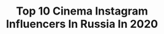 ---
title: Top 10 Cinema Instagram Influencers In Russia In 2020
description: >-
  Find top cinema Instagram influencers in Russia in 2020. Most popular hashtags: #interpetersburg #mixit # #wakeboarding.
platform: Instagram
profiles:
  - username: "mansh1n"
    fullname: >-
      ГУРУ ФОТОРЕЖИССУРЫ 🎥 | Алексей
    location: "Russia"
    followers: 4499
    engagement: 1061
    commentsToLikes: 0.156471
    avatar: "https://scontent-ams4-1.cdninstagram.com/v/t51.2885-19/s320x320/92341923_2590920084498438_8334400629346664448_n.jpg?_nc_ht=scontent-ams4-1.cdninstagram.com&_nc_ohc=A7KViqIXiI0AX8IYUXB&oh=4e7f7316ad3991ada7c4114651a7a500&oe=5EBCBB43"
    verified: false
    hashtags: "#nightmodechallenge, #manshin, #gorillapod, #shotoniphone"
  - username: "ingaleps"
    fullname: >-
      INGA LEPS
    location: "Russia"
    followers: 30746
    engagement: 354
    commentsToLikes: 0.044453
    avatar: "https://scontent-lhr8-1.cdninstagram.com/v/t51.2885-19/s320x320/50713357_240254256926867_7243624874856415232_n.jpg?_nc_ht=scontent-lhr8-1.cdninstagram.com&_nc_ohc=V8qvG3ZFtbUAX_5HAfs&oh=ba21f368c39104fe9ba33379e899f94d&oe=5EBAAFBB"
    verified: false
    hashtags: "#hellorussia, #oscars, #leonardodicaprio, #timotheechalamet"
  - username: "lilya_manukian"
    fullname: >-
      Lilya #Manukian
    location: "Russia"
    followers: 29711
    engagement: 918
    commentsToLikes: 0.086257
    avatar: "https://scontent-lhr8-1.cdninstagram.com/v/t51.2885-19/s320x320/38864673_490587631346784_8654875876200022016_n.jpg?_nc_ht=scontent-lhr8-1.cdninstagram.com&_nc_ohc=0e-i4AxCLeEAX-JvgP1&oh=346a3451377ce0909adddc40962e94a4&oe=5EB96B55"
    verified: false
    hashtags: "#video, #actress, #life, #live"
  - username: "ivanetsss"
    fullname: >-
      Григорий Иванец
    location: "Russia"
    followers: 5491
    engagement: 687
    commentsToLikes: 0.028538
    avatar: "https://scontent-lhr8-1.cdninstagram.com/v/t51.2885-19/10375642_281730695334486_237409287_a.jpg?_nc_ht=scontent-lhr8-1.cdninstagram.com&_nc_ohc=YzIbla-65agAX9T9jnq&oh=eb9ab5d522ebbd401abeddc5d9f72f41&oe=5EBB97B0"
    verified: false
    hashtags: "#mobe5, #yamaguchi, #shooting, #flat"
  - username: "ivanfilippovich"
    fullname: >-
      Ivan Yankovskiy
    location: "Russia"
    followers: 69091
    engagement: 1304
    commentsToLikes: 0.015258
    avatar: "https://scontent-ams4-1.cdninstagram.com/v/t51.2885-19/s320x320/61676882_406977126562169_7655712023241555968_n.jpg?_nc_ht=scontent-ams4-1.cdninstagram.com&_nc_ohc=vcpiqtkXzkQAX8intiQ&oh=e1d9bd5c7b7a4d6c3890eb028d17c77f&oe=5EB76CB6"
    verified: true
    hashtags: ""
  - username: "klimova_queen"
    fullname: >-
      Екатерина Климова (fan)❤️
    location: "Russia"
    followers: 7396
    engagement: 2545
    commentsToLikes: 0.026617
    avatar: "https://scontent-lhr8-1.cdninstagram.com/v/t51.2885-19/s320x320/91117530_525119295081096_2140325591079976960_n.jpg?_nc_ht=scontent-lhr8-1.cdninstagram.com&_nc_ohc=5NqJUA82PJMAX9zlEm1&oh=2124cf322bcf0217d01bde87fabff47e&oe=5EBBA98E"
    verified: false
    hashtags: ""
  - username: "interalma"
    fullname: >-
      𝐑𝐎𝐌𝐀𝐍
    location: "Russia"
    followers: 116815
    engagement: 536
    commentsToLikes: 0.115297
    avatar: "https://scontent-ams4-1.cdninstagram.com/v/t51.2885-19/s320x320/85133304_620790652052552_2520272919368564736_n.jpg?_nc_ht=scontent-ams4-1.cdninstagram.com&_nc_ohc=TBERrvik7cUAX-3FFzh&oh=e4aa20fde30dcb0871aded1a71011e8a&oe=5EB89506"
    verified: false
    hashtags: "#interpetersburg, #gh5, #djimavic, #djimavicpro"
  - username: "andrey_kryzhniy"
    fullname: >-
      🎥🎬Андрей Крыжний™
    location: "Russia"
    followers: 28650
    engagement: 113
    commentsToLikes: 0.025203
    avatar: "https://scontent-lhr8-1.cdninstagram.com/v/t51.2885-19/s320x320/70170992_2430360800378958_7682692187456274432_n.jpg?_nc_ht=scontent-lhr8-1.cdninstagram.com&_nc_ohc=lczwt9u9X0EAX8lcmyG&oh=a41331a9acbdd6306903fa1d5bd1050e&oe=5EBACAD3"
    verified: false
    hashtags: ""
  - username: "pvkling"
    fullname: >-
      Pavel Kling
    location: "Russia"
    followers: 5441
    engagement: 659
    commentsToLikes: 0.006873
    avatar: "https://scontent-ams4-1.cdninstagram.com/v/t51.2885-19/s320x320/54277382_375609283030824_8855569488804839424_n.jpg?_nc_ht=scontent-ams4-1.cdninstagram.com&_nc_ohc=6a_2OHIYqU4AX-l2rei&oh=2ad5e66ec9115d105e6e4b5762f2891e&oe=5EB158E3"
    verified: false
    hashtags: "#35mm, #fujifilm"
  - username: "nickbulanov"
    fullname: >-
      Nikita Bulanov
    location: "Russia"
    followers: 8907
    engagement: 2202
    commentsToLikes: 0.025279
    avatar: "https://scontent-amt2-1.cdninstagram.com/v/t51.2885-19/s320x320/61270913_372197846974695_5525976722001887232_n.jpg?_nc_ht=scontent-amt2-1.cdninstagram.com&_nc_ohc=pjFApIyEe8sAX-MWLDx&oh=a0882898e1cd2d99dfca39923c321490&oe=5EBBD5FC"
    verified: false
    hashtags: "#ursaminipro, #siberia, #cinematic, #filmmaking"
---